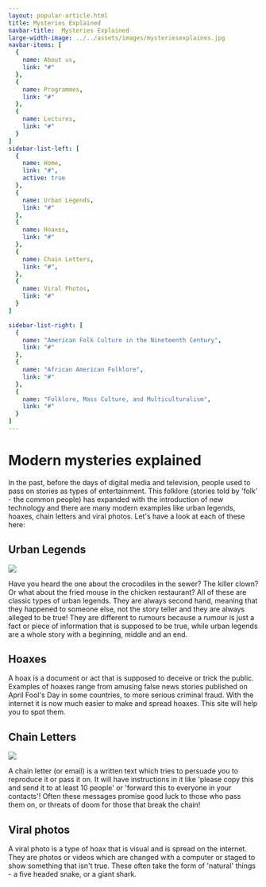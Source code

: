 ```yaml
---
layout: popular-article.html
title: Mysteries Explained
navbar-title:  Mysteries Explained
large-width-image: ../../assets/images/mysteriesexplaines.jpg
navbar-items: [
  {
    name: About us,
    link: "#"
  },
  {
    name: Programmes,
    link: "#"
  },
  {
    name: Lectures,
    link: "#"
  }
]
sidebar-list-left: [
  {
    name: Home,
    link: "#",
    active: true
  },
  {
    name: Urban Legends,
    link: "#"
  },
  {
    name: Hoaxes,
    link: "#"
  },
  {
    name: Chain Letters,
    link: "#",
  },
  {
    name: Viral Photos,
    link: "#"
  }
]

sidebar-list-right: [
  {
    name: "American Folk Culture in the Nineteenth Century",
    link: "#"
  },
  {
    name: "African American Folklore",
    link: "#"
  },
  {
    name: "Folklore, Mass Culture, and Multiculturalism",
    link: "#"
  }
]
---
```


# Modern mysteries explained

In the past, before the days of digital media and television, people used to pass on stories as types of entertainment. This folklore (stories told by 'folk' - the common people) has expanded with the introduction of new technology and there are many modern examples like urban legends, hoaxes, chain letters and viral photos. Let's have a look at each of these here:

## Urban Legends

 ![](../../assets/images/mysteries-explained-img07.jpg)

Have you heard the one about the crocodiles in the sewer? The killer clown? Or what about the fried mouse in the chicken restaurant? All of these are classic types of urban legends. They are always second hand, meaning that they happened to someone else, not the story teller and they are always alleged to be true! They are different to rumours because a rumour is just a fact or piece of information that is supposed to be true, while urban legends are a whole story with a beginning, middle and an end.

## Hoaxes

A hoax is a document or act that is supposed to deceive or trick the public. Examples of hoaxes range from amusing false news stories published on April Fool's Day in some countries, to more serious criminal fraud. With the internet it is now much easier to make and spread hoaxes. This site will help you to spot them.

## Chain Letters
 ![](../../assets/images/mysteries-explained-img02.jpg)

A chain letter (or email) is a written text which tries to persuade you to reproduce it or pass it on. It will have instructions in it like 'please copy this and send it to at least 10 people' or 'forward this to everyone in your contacts'! Often these messages promise good luck to those who pass them on, or threats of doom for those that break the chain!

## Viral photos

A viral photo is a type of hoax that is visual and is spread on the internet. They are photos or videos which are changed with a computer or staged to show something that isn't true. These often take the form of 'natural' things - a five headed snake, or a giant shark.

